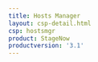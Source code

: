```yaml
---
title: Hosts Manager
layout: csp-detail.html
csp: hostsmgr
product: StageNow
productversion: '3.1'
---
```







